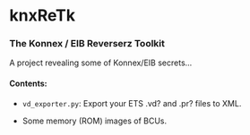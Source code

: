 knxReTk
=======

### The Konnex / EIB Reverserz Toolkit

A project revealing some of Konnex/EIB secrets...

#### Contents: 

- `vd_exporter.py`: Export your ETS .vd? and .pr? files to XML.

- Some memory (ROM) images of BCUs.

